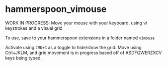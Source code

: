 # hammerspoon_vimouse
WORK IN PROGRESS: Move your mouse with your keyboard, using vi keystrokes and a visual grid

To use, save to your hammerspoon extensions in a folder named `vimouse`

Activate using `CMD+G` as a toggle to hide/show the grid. 
Move using Ctrl+JKLM, and grid movement is in progress based off of ASDFQWERZXCV keys being typed.
